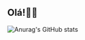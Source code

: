 <!--
**arlienebatista/arlienebatista** is a ✨ _special_ ✨ repository because its `README.md` (this file) appears on your GitHub profile.
-->
## Olá!👋😄

![Anurag's GitHub stats](https://github-readme-stats.vercel.app/api?username=arlienebatista&show_icons=true&theme=radical)

